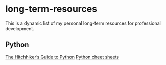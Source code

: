 # long-term-resources
This is a dynamic list of my personal long-term resources for professional development.

## Python
[The Hitchhiker’s Guide to Python](https://docs.python-guide.org/)
[Python cheet sheets](https://www.pythonsheets.com/)


